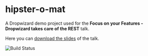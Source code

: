 hipster-o-mat
=============

A Dropwizard demo project used for the 
**Focus on your Features - Dropwizard takes care of the REST** talk.

Here you can [download the slides](https://drive.google.com/file/d/0BzqMdWl2H7YnSmtVUHF2bHdQd28/view?usp=sharing) of the talk.



![Build Status](https://travis-ci.org/fexbraun/hipster-o-mat.svg?branch=master "Build Status")
